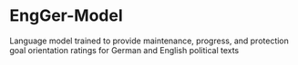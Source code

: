 # EngGer-Model
Language model trained to provide maintenance, progress, and protection goal orientation ratings for German and English political texts
